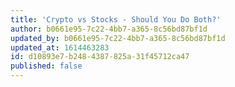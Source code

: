 ```yaml
---
title: 'Crypto vs Stocks - Should You Do Both?'
author: b0661e95-7c22-4bb7-a365-8c56bd87bf1d
updated_by: b0661e95-7c22-4bb7-a365-8c56bd87bf1d
updated_at: 1614463283
id: d10893e7-b248-4387-825a-31f45712ca47
published: false
---
```

